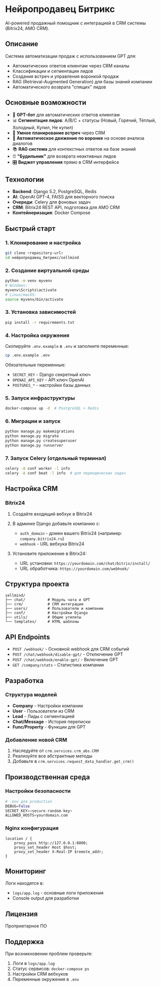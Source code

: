 # Нейропродавец Битрикс

AI-powered продажный помощник с интеграцией в CRM системы (Bitrix24, AMO CRM).

## Описание

Система автоматизации продаж с использованием GPT для:
- Автоматических ответов клиентам через CRM каналы
- Классификации и сегментации лидов  
- Создания встреч и управления воронкой продаж
- RAG (Retrieval-Augmented Generation) для базы знаний компании
- Автоматического возврата "спящих" лидов

## Основные возможности

- 🤖 **GPT-бот** для автоматических ответов клиентам
- 📊 **Сегментация лидов**: A/B/C + статусы (Новый, Горячий, Тёплый, Холодный, Купил, Не купил)
- 📅 **Умное планирование встреч** через CRM
- 🔄 **Автоматическое движение по воронке** на основе анализа диалогов
- 📚 **RAG система** для контекстных ответов на базе знаний
- ⏰ **"Будильник"** для возврата неактивных лидов
- 🎛️ **Виджет управления** прямо в CRM интерфейсе

## Технологии

- **Backend**: Django 5.2, PostgreSQL, Redis
- **AI**: OpenAI GPT-4, FAISS для векторного поиска
- **Очереди**: Celery для фоновых задач
- **CRM**: Bitrix24 REST API, подготовка для AMO CRM
- **Контейнеризация**: Docker Compose

## Быстрый старт

### 1. Клонирование и настройка

```bash
git clone <repository-url>
cd нейропродавец_битрикс/sellmind
```

### 2. Создание виртуальной среды

```bash
python -m venv myvenv
# Windows:
myvenv\Scripts\activate
# Linux/macOS:
source myvenv/bin/activate
```

### 3. Установка зависимостей

```bash
pip install -r requirements.txt
```

### 4. Настройка окружения

Скопируйте `.env.example` в `.env` и заполните переменные:

```bash
cp .env.example .env
```

Обязательные переменные:
- `SECRET_KEY` - Django секретный ключ
- `OPENAI_API_KEY` - API ключ OpenAI
- `POSTGRES_*` - настройки базы данных

### 5. Запуск инфраструктуры

```bash
docker-compose up -d  # PostgreSQL + Redis
```

### 6. Миграции и запуск

```bash
python manage.py makemigrations
python manage.py migrate
python manage.py createsuperuser
python manage.py runserver
```

### 7. Запуск Celery (отдельный терминал)

```bash
celery -A conf worker -l info
celery -A conf beat -l info  # для периодических задач
```

## Настройка CRM

### Bitrix24

1. Создайте входящий вебхук в Bitrix24
2. В админке Django добавьте компанию с:
   - `auth_domain` - домен вашего Bitrix24 (например: `company.bitrix24.ru`)
   - `webhook` - URL вебхука Bitrix24

3. Установите приложение в Bitrix24:
   - URL установки: `https://yourdomain.com/chat/bitrix/install/`
   - URL обработчика: `https://yourdomain.com/webhook/`

## Структура проекта

```
sellmind/
├── chat/          # Модуль чата и GPT
├── crm/           # CRM интеграции
├── users/         # Пользователи и компании
├── conf/          # Настройки Django
├── utils/         # Общие утилиты
└── templates/     # HTML шаблоны
```

## API Endpoints

- `POST /webhook/` - Основной webhook для CRM событий
- `POST /chat/webhook/disable-gpt/` - Отключение GPT
- `POST /chat/webhook/enable-gpt/` - Включение GPT
- `GET /company/stats` - Статистика компании

## Разработка

### Структура моделей

- **Company** - Настройки компании
- **User** - Пользователи из CRM
- **Lead** - Лиды с сегментацией
- **Chat/Message** - История переписки
- **Func/Property** - Функции для GPT

### Добавление новой CRM

1. Наследуйте от `crm.services.crm_abs.CRM`
2. Реализуйте все абстрактные методы
3. Добавьте в `crm.services.request_data_handler.get_crm()`

## Производственная среда

### Настройки безопасности

```python
# .env для production
DEBUG=False
SECRET_KEY=<secure-random-key>
ALLOWED_HOSTS=yourdomain.com
```

### Nginx конфигурация

```nginx
location / {
    proxy_pass http://127.0.0.1:8000;
    proxy_set_header Host $host;
    proxy_set_header X-Real-IP $remote_addr;
}
```

## Мониторинг

Логи находятся в:
- `logs/app.log` - основные логи приложения
- Console output для разработки

## Лицензия

Проприетарное ПО

## Поддержка

При возникновении проблем проверьте:
1. Логи в `logs/app.log`
2. Статус сервисов: `docker-compose ps`
3. Настройки CRM вебхуков
4. Переменные окружения в `.env` 